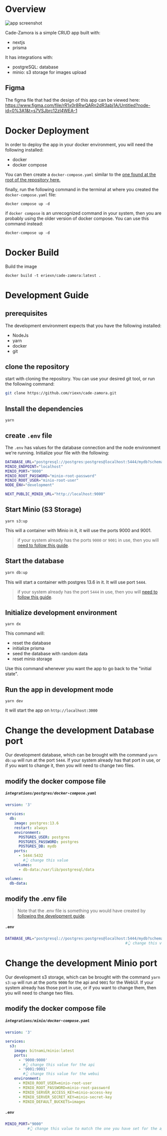 # Overview

![app screenshot](./docs/app.png)

Cade-Zamora is a simple CRUD app built with:
* nextjs
* prisma

It has integrations with:

* postgreSQL: database
* minio: s3 storage for images upload

## Figma 
The figma file that had the design of this app can be viewed here:
<https://www.figma.com/file/rR1x0r8RwQARn2dR3abj1A/Untitled?node-id=0%3A1&t=s7VSJbrc12zI4WEA-1>

# Docker Deployment

In order to deploy the app in your docker environment, you will need the following installed:

* docker
* docker compose

You can then create a `docker-compose.yaml` similar to the [one found at the root of the repository here.](./docker-compose.yaml)

finally, run the following command in the terminal at where you created the `docker-compose.yaml` file:

```
docker compose up -d
```

if `docker compose` is an unrecognized command in your system, then you are probably using the older version of docker compose. You can use this command instead:

```
docker-compose up -d
```

# Docker Build

Build the image

```
docker build -t eriexn/cade-zamora:latest .
```


# Development Guide
## prerequisites

The development environment expects that you have the following installed:

* NodeJs
* yarn
* docker 
* git

## clone the repository
start with cloning the repository. You can use your desired git tool, or run the following command:

```bash
git clone https://github.com/riexn/cade-zamora.git
```

## Install the dependencies
```
yarn
```

## create `.env` file
The `.env` has values for the database connection and the node environment we're running. Initialize your file with the following:

```bash
DATABASE_URL="postgresql://postgres:postgres@localhost:5444/mydb?schema=public"
MINIO_ENDPOINT="localhost"
MINIO_PORT="9000"
MINIO_ROOT_PASSWORD="minio-root-password"
MINIO_ROOT_USER="minio-root-user"
NODE_ENV="development"

NEXT_PUBLIC_MINIO_URL="http://localhost:9000"
```

## Start Minio (S3 Storage)
```
yarn s3:up
```

This will a container with Minio in it, it will use the ports 9000 and 9001.

> if your system already has the ports `9000` or `9001` in use, then you will [need to follow this guide](#change-the-development-minio-port).

<!-- Change the development Minio port -->

## Start the database

```bash
yarn db:up
```
This will start a container with postgres 13.6 in it. It will use port `5444`.

> if your system already has the port `5444` in use, then you will [need to follow this guide](#change-the-development-database-port).


## Initialize development environment


```
yarn dx
```

This command will:

* reset the database
* initialize prisma
* seed the database with random data
* reset minio storage

Use this command whenever you want the app to go back to the "initial state".

## Run the app in development mode

```
yarn dev
```

It will start the app on `http://localhost:3000`

# Change the development Database port
Our development database, which can be brought with the command `yarn db:up` will run at the port `5444`. If your system already has that port in use, or if you want to change it, then you will need to change two files.


## modify the docker compose file
<h5 a><strong><code>integrations/postgres/docker-compose.yaml</code></strong></h5>

```yaml
version: '3'

services:
  db:
    image: postgres:13.6
    restart: always
    environment:
      POSTGRES_USER: postgres
      POSTGRES_PASSWORD: postgres
      POSTGRES_DB: mydb
    ports:
      - 5444:5432 
        #👆 change this value
    volumes:
      - db-data:/var/lib/postgresql/data

volumes:
  db-data:
```
## modify the .env file

> Note that the .env file is something you would have created by [following the development guide](#development-guide).

<h5 a><strong><code>.env</code></strong></h5>

```bash
DATABASE_URL="postgresql://postgres:postgres@localhost:5444/mydb?schema=public"
                                                      #👆 change this value         
```

# Change the development Minio port
Our development s3 storage, which can be brought with the command `yarn s3:up` will run at the ports `9000` for the api and `9001` for the WebUI. If your system already has those port in use, or if you want to change them, then you will need to change two files.

## modify the docker compose file

<h5 a><strong><code>integrations/minio/docker-compose.yaml</code></strong></h5>

```yaml
version: '3'

services:
  s3:
    image: bitnami/minio:latest
    ports:
      - '9000:9000'
        #👆 change this value for the api 
      - '9001:9001'
        #👆 change this value for the webui
    environment:
      - MINIO_ROOT_USER=minio-root-user
      - MINIO_ROOT_PASSWORD=minio-root-password
      - MINIO_SERVER_ACCESS_KEY=minio-access-key
      - MINIO_SERVER_SECRET_KEY=minio-secret-key
      - MINIO_DEFAULT_BUCKETS=images
```

<h5 a><strong><code>.env</code></strong></h5>

```bash
MINIO_PORT="9000"
          #👆 change this value to match the one you have set for the api port         
```
